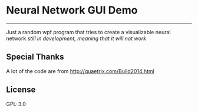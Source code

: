 # Neural Network GUI Demo
----
Just a random wpf program that tries to create a visualizable neural network
*still in development, meaning that it will not work*

Special Thanks
----
A lot of the code are from http://quaetrix.com/Build2014.html

License
----

GPL-3.0